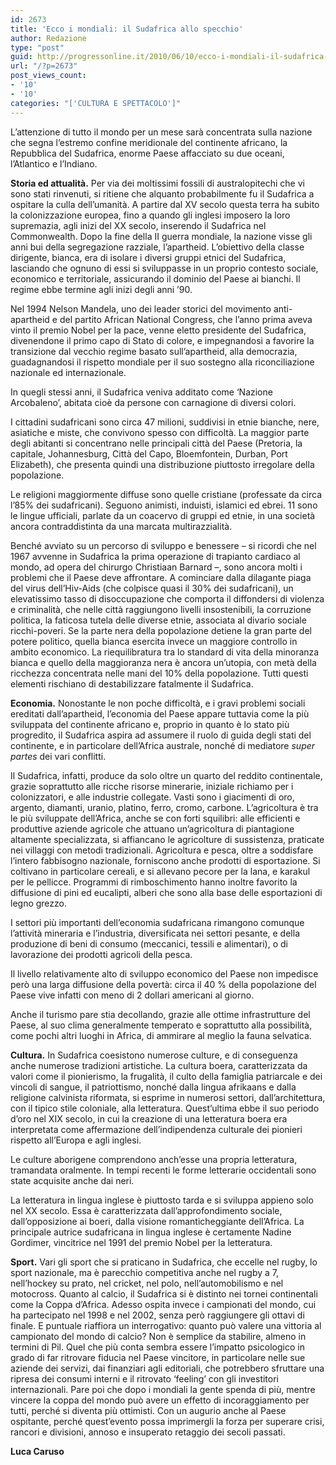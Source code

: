 ```yaml
---
id: 2673
title: 'Ecco i mondiali: il Sudafrica allo specchio'
author: Redazione
type: "post"
guid: http://progressonline.it/2010/06/10/ecco-i-mondiali-il-sudafrica-allo-specchio/
url: "/?p=2673"
post_views_count:
- '10'
- '10'
categories: "['CULTURA E SPETTACOLO']"
---
```


L’attenzione di tutto il mondo per un mese sarà concentrata sulla nazione che segna l’estremo confine meridionale del continente africano, la Repubblica del Sudafrica, enorme Paese affacciato su due oceani, l’Atlantico e l’Indiano.

**Storia ed attualità.** Per via dei moltissimi fossili di australopitechi che vi sono stati rinvenuti, si ritiene che alquanto probabilmente fu il Sudafrica a ospitare la culla dell’umanità. A partire dal XV secolo questa terra ha subito la colonizzazione europea, fino a quando gli inglesi imposero la loro supremazia, agli inizi del XX secolo, inserendo il Sudafrica nel Commonwealth. Dopo la fine della II guerra mondiale, la nazione visse gli anni bui della segregazione razziale, l’apartheid. L’obiettivo della classe dirigente, bianca, era di isolare i diversi gruppi etnici del Sudafrica, lasciando che ognuno di essi si sviluppasse in un proprio contesto sociale, economico e territoriale, assicurando il dominio del Paese ai bianchi. Il regime ebbe termine agli inizi degli anni ’90.

Nel 1994 Nelson Mandela, uno dei leader storici del movimento anti-apartheid e del partito African National Congress, che l’anno prima aveva vinto il premio Nobel per la pace, venne eletto presidente del Sudafrica, divenendone il primo capo di Stato di colore, e impegnandosi a favorire la transizione dal vecchio regime basato sull’apartheid, alla democrazia, guadagnandosi il rispetto mondiale per il suo sostegno alla riconciliazione nazionale ed internazionale.

In quegli stessi anni, il Sudafrica veniva additato come ‘Nazione Arcobaleno’, abitata cioè da persone con carnagione di diversi colori.

I cittadini sudafricani sono circa 47 milioni, suddivisi in etnie bianche, nere, asiatiche e miste, che convivono spesso con difficoltà. La maggior parte degli abitanti si concentrano nelle principali città del Paese (Pretoria, la capitale, Johannesburg, Città del Capo, Bloemfontein, Durban, Port Elizabeth), che presenta quindi una distribuzione piuttosto irregolare della popolazione.

Le religioni maggiormente diffuse sono quelle cristiane (professate da circa l’85% dei sudafricani). Seguono animisti, induisti, islamici ed ebrei. 11 sono le lingue ufficiali, parlate da un coacervo di gruppi ed etnie, in una società ancora contraddistinta da una marcata multirazzialità.

Benché avviato su un percorso di sviluppo e benessere – si ricordi che nel 1967 avvenne in Sudafrica la prima operazione di trapianto cardiaco al mondo, ad opera del chirurgo Christiaan Barnard –, sono ancora molti i problemi che il Paese deve affrontare. A cominciare dalla dilagante piaga del virus dell’Hiv-Aids (che colpisce quasi il 30% dei sudafricani), un elevatissimo tasso di disoccupazione che comporta il diffondersi di violenza e criminalità, che nelle città raggiungono livelli insostenibili, la corruzione politica, la faticosa tutela delle diverse etnie, associata al divario sociale ricchi-poveri. Se la parte nera della popolazione detiene la gran parte del potere politico, quella bianca esercita invece un maggiore controllo in ambito economico. La riequilibratura tra lo standard di vita della minoranza bianca e quello della maggioranza nera è ancora un’utopia, con metà della ricchezza concentrata nelle mani del 10% della popolazione. Tutti questi elementi rischiano di destabilizzare fatalmente il Sudafrica.

**Economia.** Nonostante le non poche difficoltà, e i gravi problemi sociali ereditati dall’apartheid, l’economia del Paese appare tuttavia come la più sviluppata del continente africano e, proprio in quanto è lo stato più progredito, il Sudafrica aspira ad assumere il ruolo di guida degli stati del continente, e in particolare dell’Africa australe, nonché di mediatore *super partes* dei vari conflitti.

Il Sudafrica, infatti, produce da solo oltre un quarto del reddito continentale, grazie soprattutto alle ricche risorse minerarie, iniziale richiamo per i colonizzatori, e alle industrie collegate. Vasti sono i giacimenti di oro, argento, diamanti, uranio, platino, ferro, cromo, carbone. L’agricoltura è tra le più sviluppate dell’Africa, anche se con forti squilibri: alle efficienti e produttive aziende agricole che attuano un’agricoltura di piantagione altamente specializzata, si affiancano le agricolture di sussistenza, praticate nei villaggi con metodi tradizionali. Agricoltura e pesca, oltre a soddisfare l’intero fabbisogno nazionale, forniscono anche prodotti di esportazione. Si coltivano in particolare cereali, e si allevano pecore per la lana, e karakul per le pellicce. Programmi di rimboschimento hanno inoltre favorito la diffusione di pini ed eucalipti, alberi che sono alla base delle esportazioni di legno grezzo.

I settori più importanti dell’economia sudafricana rimangono comunque l’attività mineraria e l’industria, diversificata nei settori pesante, e della produzione di beni di consumo (meccanici, tessili e alimentari), o di lavorazione dei prodotti agricoli della pesca.

Il livello relativamente alto di sviluppo economico del Paese non impedisce però una larga diffusione della povertà: circa il 40 % della popolazione del Paese vive infatti con meno di 2 dollari americani al giorno.

Anche il turismo pare stia decollando, grazie alle ottime infrastrutture del Paese, al suo clima generalmente temperato e soprattutto alla possibilità, come pochi altri luoghi in Africa, di ammirare al meglio la fauna selvatica.

**Cultura.** In Sudafrica coesistono numerose culture, e di conseguenza anche numerose tradizioni artistiche. La cultura boera, caratterizzata da valori come il pionierismo, la frugalità, il culto della famiglia patriarcale e dei vincoli di sangue, il patriottismo, nonché dalla lingua afrikaans e dalla religione calvinista riformata, si esprime in numerosi settori, dall’architettura, con il tipico stile coloniale, alla letteratura. Quest’ultima ebbe il suo periodo d’oro nel XIX secolo, in cui la creazione di una letteratura boera era interpretata come affermazione dell’indipendenza culturale dei pionieri rispetto all’Europa e agli inglesi.

Le culture aborigene comprendono anch’esse una propria letteratura, tramandata oralmente. In tempi recenti le forme letterarie occidentali sono state acquisite anche dai neri.

La letteratura in lingua inglese è piuttosto tarda e si sviluppa appieno solo nel XX secolo. Essa è caratterizzata dall’approfondimento sociale, dall’opposizione ai boeri, dalla visione romanticheggiante dell’Africa. La principale autrice sudafricana in lingua inglese è certamente Nadine Gordimer, vincitrice nel 1991 del premio Nobel per la letteratura.

**Sport.** Vari gli sport che si praticano in Sudafrica, che eccelle nel rugby, lo sport nazionale, ma è parecchio competitiva anche nel rugby a 7, nell’hockey su prato, nel cricket, nel polo, nell’automobilismo e nel motocross. Quanto al calcio, il Sudafrica si è distinto nei tornei continentali come la Coppa d’Africa. Adesso ospita invece i campionati del mondo, cui ha partecipato nel 1998 e nel 2002, senza però raggiungere gli ottavi di finale. E puntuale riaffiora un interrogativo: quanto può valere una vittoria al campionato del mondo di calcio? Non è semplice da stabilire, almeno in termini di Pil. Quel che più conta sembra essere l’impatto psicologico in grado di far ritrovare fiducia nel Paese vincitore, in particolare nelle sue aziende dei servizi, dai finanziari agli editoriali, che potrebbero sfruttare una ripresa dei consumi interni e il ritrovato ‘feeling’ con gli investitori internazionali. Pare poi che dopo i mondiali la gente spenda di più, mentre vincere la coppa del mondo può avere un effetto di incoraggiamento per tutti, perché si diventa più ottimisti. Con un augurio anche al Paese ospitante, perché quest’evento possa imprimergli la forza per superare crisi, rancori e divisioni, annoso e insuperato retaggio dei secoli passati.

**Luca Caruso**